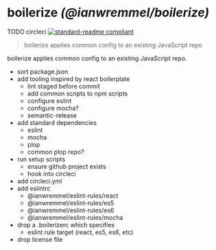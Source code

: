 # boilerize _(@ianwremmel/boilerize)_
TODO circleci
[![standard-readme compliant](https://img.shields.io/badge/readme%20style-standard-brightgreen.svg?style=flat-square)](https://github.com/RichardLitt/standard-readme)

> boilerize applies common config to an existing JavaScript repo

boilerize applies common config to an existing JavaScript repo.
- sort package.json
- add tooling inspired by react boilerplate
  - lint staged before commit
  - add common scripts to npm scripts
  - configure eslint
  - configure mocha?
  - semantic-release
- add standard dependencies
  - eslint
  - mocha
  - plop
  - common plop repo?
- run setup scripts
  - ensure github project exists
  - hook into circleci
- add circleci.yml
- add eslintrc
  - @ianwremmel/eslint-rules/react
  - @ianwremmel/eslint-rules/es5
  - @ianwremmel/eslint-rules/es6
  - @ianwremmel/eslint-rules/mocha
- drop a .boilerizerc which specifies
  - eslint rule target (react, es5, es6, etc)
- drop license file
